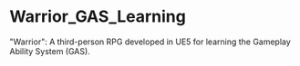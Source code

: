 # Warrior_GAS_Learning
"Warrior": A third-person RPG developed in UE5 for learning the Gameplay Ability System (GAS).
